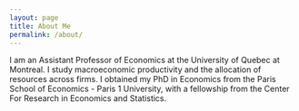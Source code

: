 ```yaml
---
layout: page
title: About Me
permalink: /about/
---
```


I am an Assistant Professor of Economics at the University of Quebec at Montreal. I study macroeconomic productivity and the allocation of resources across firms. I obtained my PhD in Economics from the Paris School of Economics - Paris 1 University, with a fellowship from the Center For Research in Economics and Statistics.